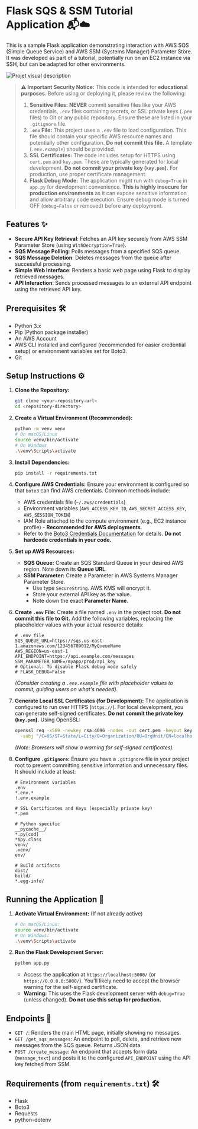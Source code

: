 # Flask SQS & SSM Tutorial Application 📬☁️

This is a sample Flask application demonstrating interaction with AWS SQS (Simple Queue Service) and AWS SSM (Systems Manager) Parameter Store. It was developed as part of a tutorial, potentially run on an EC2 instance via SSH, but can be adapted for other environments.

![Projet visual description]([https://github.com/username/repo_name/path/to/image.jpg](https://github.com/PlayfulDevBit/aws-tutorials/blob/main/templates/static/img.jpg))


> **⚠️ Important Security Notice:** This code is intended for **educational purposes**. Before using or deploying it, please review the following:
>
> 1.  **Sensitive Files:** **NEVER** commit sensitive files like your AWS credentials, `.env` files containing secrets, or SSL private keys (`.pem` files) to Git or any public repository. Ensure these are listed in your `.gitignore` file.
> 2.  **`.env` File:** This project uses a `.env` file to load configuration. This file should contain your specific AWS resource names and potentially other configuration. **Do not commit this file.** A template (`.env.example`) should be provided.
> 3.  **SSL Certificates:** The code includes setup for HTTPS using `cert.pem` and `key.pem`. These are typically generated for local development. **Do not commit your private key (`key.pem`).** For production, use proper certificate management.
> 4.  **Flask Debug Mode:** The application might run with `debug=True` in `app.py` for development convenience. **This is highly insecure for production environments** as it can expose sensitive information and allow arbitrary code execution. Ensure debug mode is turned OFF (`debug=False` or removed) before any deployment.

## Features ✨

*   **Secure API Key Retrieval**: Fetches an API key securely from AWS SSM Parameter Store (using `WithDecryption=True`).
*   **SQS Message Polling**: Polls messages from a specified SQS queue.
*   **SQS Message Deletion**: Deletes messages from the queue after successful processing.
*   **Simple Web Interface**: Renders a basic web page using Flask to display retrieved messages.
*   **API Interaction**: Sends processed messages to an external API endpoint using the retrieved API key.

## Prerequisites 🛠️

*   Python 3.x
*   Pip (Python package installer)
*   An AWS Account
*   AWS CLI installed and configured (recommended for easier credential setup) or environment variables set for Boto3.
*   Git

## Setup Instructions ⚙️

1.  **Clone the Repository:**
    ```bash
    git clone <your-repository-url>
    cd <repository-directory>
    ```

2.  **Create a Virtual Environment (Recommended):**
    ```bash
    python -m venv venv
    # On macOS/Linux
    source venv/bin/activate
    # On Windows
    .\venv\Scripts\activate
    ```

3.  **Install Dependencies:**
    ```bash
    pip install -r requirements.txt
    ```

4.  **Configure AWS Credentials:**
    Ensure your environment is configured so that `boto3` can find AWS credentials. Common methods include:
    *   AWS credentials file (`~/.aws/credentials`)
    *   Environment variables (`AWS_ACCESS_KEY_ID`, `AWS_SECRET_ACCESS_KEY`, `AWS_SESSION_TOKEN`)
    *   IAM Role attached to the compute environment (e.g., EC2 instance profile) - **Recommended for AWS deployments**.
    *   Refer to the [Boto3 Credentials Documentation](https://boto3.amazonaws.com/v1/documentation/api/latest/guide/credentials.html) for details. **Do not hardcode credentials in your code.**

5.  **Set up AWS Resources:**
    *   **SQS Queue:** Create an SQS Standard Queue in your desired AWS region. Note down its **Queue URL**.
    *   **SSM Parameter:** Create a Parameter in AWS Systems Manager Parameter Store.
        *   Use type `SecureString`. AWS KMS will encrypt it.
        *   Store your external API key as the value.
        *   Note down the exact **Parameter Name**.

6.  **Create `.env` File:**
    Create a file named `.env` in the project root. **Do not commit this file to Git.** Add the following variables, replacing the placeholder values with your actual resource details:
    ```dotenv
    # .env file
    SQS_QUEUE_URL=https://sqs.us-east-1.amazonaws.com/123456789012/MyQueueName
    AWS_REGION=us-east-1
    API_ENDPOINT=https://api.example.com/messages
    SSM_PARAMETER_NAME=/myapp/prod/api_key
    # Optional: To disable Flask debug mode safely
    # FLASK_DEBUG=False
    ```
    *(Consider creating a `.env.example` file with placeholder values to commit, guiding users on what's needed).*

7.  **Generate Local SSL Certificates (for Development):**
    The application is configured to run over HTTPS (`https://`). For local development, you can generate self-signed certificates. **Do not commit the private key (`key.pem`).**
    Using OpenSSL:
    ```bash
    openssl req -x509 -newkey rsa:4096 -nodes -out cert.pem -keyout key.pem -days 365 \
      -subj "/C=US/ST=State/L=City/O=Organization/OU=OrgUnit/CN=localhost"
    ```
    *(Note: Browsers will show a warning for self-signed certificates).*

8.  **Configure `.gitignore`:**
    Ensure you have a `.gitignore` file in your project root to prevent committing sensitive information and unnecessary files. It should include at least:
    ```gitignore
    # Environment variables
    .env
    *.env.*
    !.env.example

    # SSL Certificates and Keys (especially private key)
    *.pem

    # Python specific
    __pycache__/
    *.py[cod]
    *$py.class
    venv/
    .venv/
    env/

    # Build artifacts
    dist/
    build/
    *.egg-info/
    ```

## Running the Application 🚀

1.  **Activate Virtual Environment:** (If not already active)
    ```bash
    # On macOS/Linux:
    source venv/bin/activate
    # On Windows:
    .\venv\Scripts\activate
    ```

2.  **Run the Flask Development Server:**
    ```bash
    python app.py
    ```
    *   Access the application at `https://localhost:5000/` (or `https://0.0.0.0:5000/`). You'll likely need to accept the browser warning for the self-signed certificate.
    *   **Warning:** This uses the Flask development server with `debug=True` (unless changed). **Do not use this setup for production.**

## Endpoints 🔗

*   `GET /`: Renders the main HTML page, initially showing no messages.
*   `GET /get_sqs_messages`: An endpoint to poll, delete, and retrieve new messages from the SQS queue. Returns JSON data.
*   `POST /create_message`: An endpoint that accepts form data (`message_text`) and posts it to the configured `API_ENDPOINT` using the API key fetched from SSM.

## Requirements (from `requirements.txt`) 🛠️

*   Flask
*   Boto3
*   Requests
*   python-dotenv

